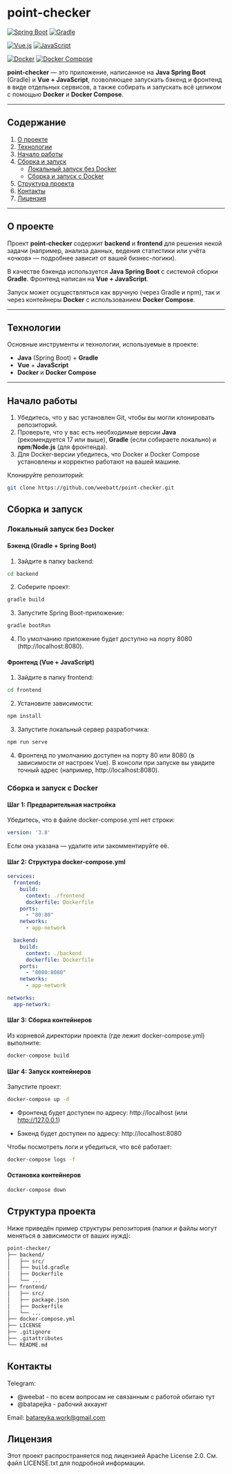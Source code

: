# point-checker
[![Spring Boot](https://img.shields.io/badge/Spring_Boot-6DB33F?style=for-the-badge&logo=spring&logoColor=white)](https://spring.io/projects/spring-boot)
[![Gradle](https://img.shields.io/badge/Gradle-02303A?style=for-the-badge&logo=gradle&logoColor=white)](https://gradle.org/)

[![Vue.js](https://img.shields.io/badge/Vue.js-4FC08D?style=for-the-badge&logo=vue.js&logoColor=white)](https://vuejs.org/)
[![JavaScript](https://img.shields.io/badge/JavaScript-F7DF1E?style=for-the-badge&logo=javascript&logoColor=black)](https://developer.mozilla.org/en-US/docs/Web/JavaScript)

[![Docker](https://img.shields.io/badge/Docker-2496ED?style=for-the-badge&logo=docker&logoColor=white)](https://www.docker.com/)
[![Docker Compose](https://img.shields.io/badge/Docker_Compose-2496ED?style=for-the-badge&logo=docker&logoColor=white)](https://docs.docker.com/compose/)

**point-checker** — это приложение, написанное на **Java Spring Boot** (Gradle) и **Vue + JavaScript**, позволяющее запускать бэкенд и фронтенд в виде отдельных сервисов, а также собирать и запускать всё целиком с помощью **Docker** и **Docker Compose**.

---

## Содержание
1. [О проекте](#о-проекте)
2. [Технологии](#технологии)
3. [Начало работы](#начало-работы)
4. [Сборка и запуск](#сборка-и-запуск)
   - [Локальный запуск без Docker](#локальный-запуск-без-docker)
   - [Сборка и запуск с Docker](#сборка-и-запуск-с-docker)
5. [Структура проекта](#структура-проекта)
6. [Контакты](#контакты)
7. [Лицензия](#лицензия)

---

## О проекте
Проект **point-checker** содержит **backend** и **frontend** для решения некой задачи (например, анализа данных, ведения статистики или учёта «очков» — подробнее зависит от вашей бизнес-логики). 

В качестве бэкенда используется **Java Spring Boot** с системой сборки **Gradle**. Фронтенд написан на **Vue + JavaScript**. 

Запуск может осуществляться как вручную (через Gradle и npm), так и через контейнеры **Docker** с использованием **Docker Compose**.

---

## Технологии
Основные инструменты и технологии, используемые в проекте:

- **Java** (Spring Boot) + **Gradle**  
- **Vue** + **JavaScript**  
- **Docker** и **Docker Compose**  

---

## Начало работы

1. Убедитесь, что у вас установлен Git, чтобы вы могли клонировать репозиторий.
2. Проверьте, что у вас есть необходимые версии **Java** (рекомендуется 17 или выше), **Gradle** (если собираете локально) и **npm**/**Node.js** (для фронтенда).
3. Для Docker-версии убедитесь, что Docker и Docker Compose установлены и корректно работают на вашей машине.

Клонируйте репозиторий:
```bash
git clone https://github.com/weebatt/point-checker.git
```
## Сборка и запуск
### Локальный запуск без Docker 
#### Бэкенд (Gradle + Spring Boot)
1. Зайдите в папку backend:
```bash
cd backend
```
2. Соберите проект:

```bash
gradle build
```
3. Запустите Spring Boot-приложение:

```bash
gradle bootRun
```

4. По умолчанию приложение будет доступно на порту 8080 (http://localhost:8080).

#### Фронтенд (Vue + JavaScript)
1. Зайдите в папку frontend:
```bash
cd frontend
```

2. Установите зависимости:
```bash
npm install
```

3. Запустите локальный сервер разработчика:
```bash
npm run serve
```

4. Фронтенд по умолчанию доступен на порту 80 или 8080 (в зависимости от настроек Vue). В консоли при запуске вы увидите точный адрес (например, http://localhost:8080).

### Сборка и запуск с Docker
#### Шаг 1: Предварительная настройка
Убедитесь, что в файле docker-compose.yml нет строки:
```yaml
version: '3.8'
```
Если она указана — удалите или закомментируйте её.

#### Шаг 2: Структура docker-compose.yml

```yaml
services:
  frontend:
    build:
      context: ./frontend
      dockerfile: Dockerfile
    ports:
      - "80:80"
    networks:
      - app-network

  backend:
    build:
      context: ./backend
      dockerfile: Dockerfile
    ports:
      - "8080:8080"
    networks:
      - app-network

networks:
  app-network:
```

#### Шаг 3: Сборка контейнеров

Из корневой директории проекта (где лежит docker-compose.yml) выполните:
```bash
docker-compose build
```

#### Шаг 4: Запуск контейнеров
Запустите проект:
```bash
docker-compose up -d
```

- Фронтенд будет доступен по адресу: http://localhost (или http://127.0.0.1)

- Бэкенд будет доступен по адресу: http://localhost:8080

Чтобы посмотреть логи и убедиться, что всё работает:

```bash
docker-compose logs -f
```

#### Остановка контейнеров
```bash
docker-compose down
```

## Структура проекта
Ниже приведён пример структуры репозитория (папки и файлы могут меняться в зависимости от ваших нужд):

```bash
point-checker/
├── backend/
│   ├── src/
│   ├── build.gradle
│   ├── Dockerfile
│   └── ...
├── frontend/
│   ├── src/
│   ├── package.json
│   ├── Dockerfile
│   └── ...
├── docker-compose.yml
├── LICENSE
├── .gitignore
├── .gitattributes
└── README.md
```

## Контакты
Telegram: 
- @weebat - по всем вопросам не связанным с работой обитаю тут
- @batapejka - рабочий аккаунт

Email: batareyka.work@gmail.com

## Лицензия
Этот проект распространяется под лицензией Apache License 2.0. См. файл LICENSE.txt для подробной информации.

